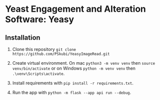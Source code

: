 # Yeast Engagement and Alteration Software: Yeasy

## Installation

1. Clone this repository `git clone https://github.com/PSkubi/YeasyImageRead.git`

2. Create virtual environment. On mac `python3 -m venv venv` then `source venv/bin/activate` or on Windows `python -m venv venv` then `.\venv\Scripts\activate`.

3. Install requirements with `pip install -r requirements.txt`.

4. Run the app with `python -m flask --app api run --debug`.
